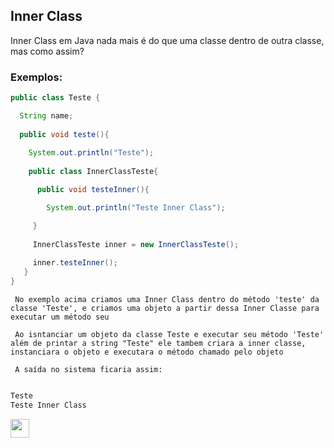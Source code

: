 ## Inner Class

Inner Class em Java nada mais é do que uma classe dentro de outra classe, mas como assim?

### Exemplos:

``` java
public class Teste {

  String name;
  
  public void teste(){
  
    System.out.println("Teste");
  
    public class InnerClassTeste{

      public void testeInner(){

        System.out.println("Teste Inner Class");

     }
     
     InnerClassTeste inner = new InnerClassTeste();
     
     inner.testeInner();
   }
}
```

``` No exemplo acima criamos uma Inner Class dentro do método 'teste' da classe 'Teste', e criamos uma objeto a partir dessa Inner Classe para executar um método seu```

``` Ao isntanciar um objeto da classe Teste e executar seu método 'Teste' além de printar a string "Teste" ele tambem criara a inner classe, instanciara o objeto e executara o método chamado pelo objeto```

``` A saída no sistema ficaria assim:```

```bash

Teste
Teste Inner Class

```

[<img width="30" src="https://cdn-icons-png.flaticon.com/512/137/137518.png" alt="" title="" class="loaded">](/README.md)
